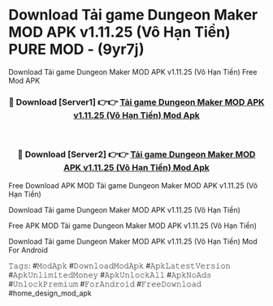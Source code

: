 # Download Tải game Dungeon Maker MOD APK v1.11.25 (Vô Hạn Tiền) PURE MOD - (9yr7j)
Download Tải game Dungeon Maker MOD APK v1.11.25 (Vô Hạn Tiền) Free Mod APK

<div align="center">
<h3>🔴 Download [Server1] 👉👉 <a href="https://apk-comot.site?title=Tải_game_Dungeon_Maker_MOD_APK_v1.11.25_(Vô_Hạn_Tiền)">Tải game Dungeon Maker MOD APK v1.11.25 (Vô Hạn Tiền) Mod Apk</a></h3><br>

<h3>🔴 Download [Server2] 👉👉 <a href="https://apk-comot.site?title=Tải_game_Dungeon_Maker_MOD_APK_v1.11.25_(Vô_Hạn_Tiền)">Tải game Dungeon Maker MOD APK v1.11.25 (Vô Hạn Tiền) Mod Apk</a></h3>
</div>


Free Download APK MOD Tải game Dungeon Maker MOD APK v1.11.25 (Vô Hạn Tiền)

Download Tải game Dungeon Maker MOD APK v1.11.25 (Vô Hạn Tiền) 

Free APK MOD Tải game Dungeon Maker MOD APK v1.11.25 (Vô Hạn Tiền) 

Download Tải game Dungeon Maker MOD APK v1.11.25 (Vô Hạn Tiền) Mod For Android

𝚃𝚊𝚐𝚜: #𝙼𝚘𝚍𝙰𝚙𝚔 #𝙳𝚘𝚠𝚗𝚕𝚘𝚊𝚍𝙼𝚘𝚍𝙰𝚙𝚔 #𝙰𝚙𝚔𝙻𝚊𝚝𝚎𝚜𝚝𝚅𝚎𝚛𝚜𝚒𝚘𝚗 #𝙰𝚙𝚔𝚄𝚗𝚕𝚒𝚖𝚒𝚝𝚎𝚍𝙼𝚘𝚗𝚎𝚢 #𝙰𝚙𝚔𝚄𝚗𝚕𝚘𝚌𝚔𝙰𝚕𝚕 #𝙰𝚙𝚔𝙽𝚘𝙰𝚍𝚜 #𝚄𝚗𝚕𝚘𝚌𝚔𝙿𝚛𝚎𝚖𝚒𝚞𝚖 #𝙵𝚘𝚛𝙰𝚗𝚍𝚛𝚘𝚒𝚍 #𝙵𝚛𝚎𝚎𝙳𝚘𝚠𝚗𝚕𝚘𝚊𝚍 #home_design_mod_apk